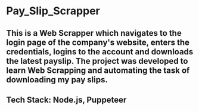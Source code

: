 # Pay_Slip_Scrapper

## This is a Web Scrapper which navigates to the login page of the company's website, enters the credentials, logins to the account and downloads the latest payslip. The project was developed to learn Web Scrapping and automating the task of downloading my pay slips.

## Tech Stack: Node.js, Puppeteer
